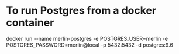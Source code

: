 # To run Postgres from a docker container
docker run --name merlin-postgres -e POSTGRES_USER=merlin -e POSTGRES_PASSWORD=merlin@local -p 5432:5432 -d postgres:9.6

